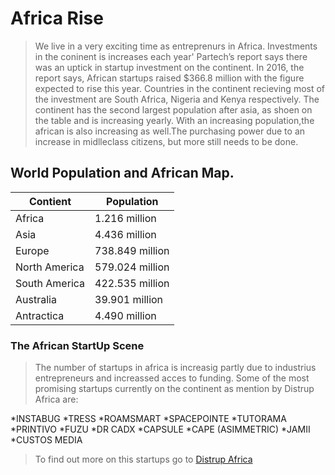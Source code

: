 # Africa Rise

> We live in a very exciting time as entreprenurs in Africa. Investments in the coninent is increases each year'
> Partech’s report says there was an uptick in startup investment on the continent. In 2016, the report says, African startups raised $366.8 million with the figure expected to rise this year.
> Countries in the continent recieving most of the investment are South Africa, Nigeria and Kenya respectively.
> The continent has the second largest population after asia, as shoen on the table and is increasing yearly. 
> With an increasing population,the african is also increasing as well.The purchasing power due to an increase in midlleclass citizens, but more still needs to be done.

## World Population and African Map. 

Contient | Population
-------- | ----------
Africa | 1.216 million
Asia | 4.436 million
Europe | 738.849 million
North America | 579.024 million
South America | 422.535 million
Australia | 39.901 million
Antractica | 4.490 million

### The African StartUp Scene
> The number of startups in africa is increasig partly due to industrius entrepreneurs and increassed acces to funding.
>Some of the most promising startups currently on the continent as mention by Distrup Africa are:

*INSTABUG                        *TRESS
*ROAMSMART                       *SPACEPOINTE
*TUTORAMA                        *PRINTIVO
*FUZU                            *DR CADX
*CAPSULE                         *CAPE (ASIMMETRIC)
*JAMII                           *CUSTOS MEDIA

>To find out more on this startups go to [Distrup Africa](https://www.disrupt-africa.com/2017/01/12-african-startups-to-watch-in-2017/)







